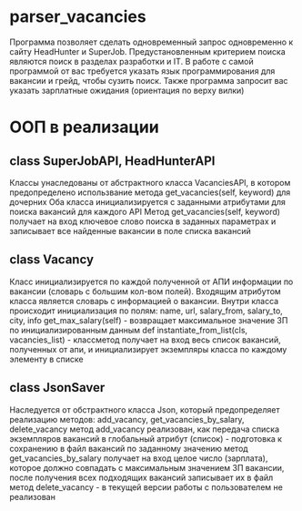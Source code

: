 # parser_vacancies
Программа позволяет сделать одновременный запрос одновременно к сайту HeadHunter и SuperJob. Предустановленным критерием поиска являются поиск в разделах разработки и IT.
В работе с самой программой от вас требуется указать язык программирования для вакансии и грейд, чтобы сузить поиск. Также программа запросит вас указать зарплатные ожидания (ориентация по верху вилки)

# ООП в реализации
## class SuperJobAPI, HeadHunterAPI
Классы унаследованы от абстрактного класса VacanciesAPI, в котором предопределено использвание метода get_vacancies(self, keyword) для дочерних
Оба класса инициализируется с заданными атрибутами для поиска вакансий для каждого API
Метод get_vacancies(self, keyword) получает на вход ключевое слово поиска в заданных параметрах и записывает все найденные вакансии в поле списка вакансий

## class Vacancy
Класс инициализируется по каждой полученной от АПИ информации по вакансии (словарь с большим кол-вом полей).
Входящим атрибутом класса является словарь с информацией о вакансии.
Внутри класса происходит инициализация по полям: name, url, salary_from, salary_to, city, info
get_max_salary(self) - возвращает максимальное значение ЗП по инициализированным данным
def instantiate_from_list(cls, vacancies_list) - классметод получает на вход весь список вакансий, полученных от апи, и инициализирует экземпляры класса по каждому элементу в списке

## class JsonSaver
Наследуется от обстрактного класса Json, который предопределяет реализацию методов: add_vacancy, get_vacancies_by_salary, delete_vacancy
метод add_vacancy реализован, как передача списка экземпляров вакансий в глобальный атрибут (список) - подготовка к сохранению в файл вакансий по заданному значению
метод get_vacancies_by_salary получает на вход целое число (зарплата), которое должно совпадать с максимальным значением ЗП вакансии, после получения всех подходящих вакансий записывает их в файл
метод delete_vacancy - в текущей версии работы с пользователем не реализован
